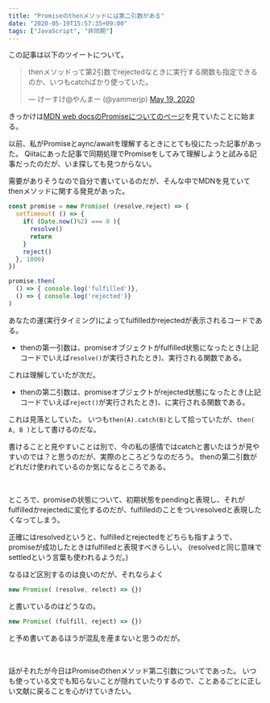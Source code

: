 ```yaml
---
title: "Promiseのthenメソッドには第二引数がある"
date: "2020-05-19T15:57:35+09:00"
tags: ["JavaScript", "非同期"]
---
```


この記事は以下のツイートについて。

<blockquote class="twitter-tweet"><p lang="ja" dir="ltr">thenメソッドって第2引数でrejectedなときに実行する関数も指定できるのか、いつもcatchばかり使っていた。</p>&mdash; けーすけ@やんまー (@yammerjp) <a href="https://twitter.com/yammerjp/status/1262637541028585475?ref_src=twsrc%5Etfw">May 19, 2020</a></blockquote> <script async src="https://platform.twitter.com/widgets.js" charset="utf-8"></script>


きっかけは[MDN web docsのPromiseについてのページ](https://developer.mozilla.org/ja/docs/Web/JavaScript/Reference/Global_Objects/Promise)を見ていたことに始まる。

以前、私がPromiseとaync/awaitを理解するときにとても役にたった記事があった。
Qiitaにあった記事で同期処理でPromiseをしてみて理解しようと試みる記事だったのだが、いま探しても見つからない。

需要がありそうなので自分で書いているのだが、そんな中でMDNを見ていてthenメソッドに関する発見があった。

```js
const promise = new Promise( (resolve,reject) => {
  setTimeout( () => {
    if( (Date.now()%2) === 0 ){
      resolve()
      return
    }
    reject()
  }, 1000)
})

promise.then(
  () => { console.log('fulfilled')},
  () => { console.log('rejected')}
)
```

あなたの運(実行タイミング)によってfulfilledかrejectedが表示されるコードである。

- thenの第一引数は、promiseオブジェクトがfulfilled状態になったとき(上記コードでいえば`resolve()`が実行されたとき)、実行される関数である。

これは理解していたが次だ。

- thenの第二引数は、promiseオブジェクトがrejected状態になったとき(上記コードでいえば`reject()`が実行されたとき)、に実行される関数である。

これは見落としていた。
いつも`then(A).catch(B)`として拾っていたが、`then( A, B )`として書けるのだな。

書けることと見やすいことは別で、今の私の感情ではcatchと書いたほうが見やすいのでは？と思うのだが、実際のところどうなのだろう。
thenの第二引数がどれだけ使われているのか気になるところである。

<br/>

ところで、promiseの状態について、初期状態をpendingと表現し、それがfulfilledかrejectedに変化するのだが、fulfilledのことをついresolvedと表現したくなってしまう。 

正確にはresolvedというと、fulfilledとrejectedをどちらも指すようで、promiseが成功したときはfulfilledと表現すべきらしい。
(resolvedと同じ意味でsettledという言葉も使われるようだ。)

なるほど区別するのは良いのだが、それならよく
```js
new Promise( (resolve, relect) => {})
```
と書いているのはどうなの。
```js
new Promise( (fulfill, reject) => {})
```
と予め書いてあるほうが混乱を産まないと思うのだが。

<br/>

話がそれたが今日はPromiseのthenメソッド第二引数についてであった。
いつも使っている文でも知らないことが隠れていたりするので、ことあるごとに正しい文献に戻ることを心がけていきたい。
